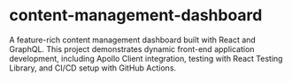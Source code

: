 # content-management-dashboard
A feature-rich content management dashboard built with React and GraphQL. This project demonstrates dynamic front-end application development, including Apollo Client integration, testing with React Testing Library, and CI/CD setup with GitHub Actions.

